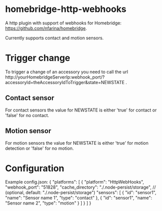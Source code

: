 # homebridge-http-webhooks
A http plugin with support of webhooks for Homebridge: https://github.com/nfarina/homebridge.

Currently supports contact and motion sensors.

# Trigger change
To trigger a change of an accessory you need to call the url http://yourHomebridgeServerIp:webhook_port/?accessoryId=theAccessoryIdToTrigger&state=NEWSTATE .

## Contact sensor
For contact sensors the value for NEWSTATE is either 'true' for contact or 'false' for no contact.

## Motion sensor
For motion sensors the value for NEWSTATE is either 'true' for motion detection or 'false' for no motion.

# Configuration
Example config.json:
    {
        "platforms": [
            {
                "platform": "HttpWebHooks",
                "webhook_port": "51828",
                "cache_directory": "./.node-persist/storage", // (optional, default: "./.node-persist/storage")
                "sensors": [
                    {
                    "id": "sensor1",
                    "name": "Sensor name 1",
                    "type": "contact"
                    },
                    {
                    "id": "sensor1",
                    "name": "Sensor name 2",
                    "type": "motion"
                    }
                ]
            }
        ]
    }